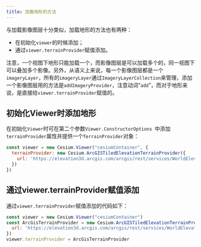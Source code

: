 ```yaml
---
title: 加载地形的方法
---
```


与加载影像图层十分类似，加载地形的方法也有两种：

- 在初始化`viewer`的时候添加；
- 通过`viewer.terrainProvider`赋值添加。

注意，一个视图下地形只能加载一个，而影像图层是可以加载多个的，同一视图下可以叠加多个影像。另外，从语义上来说，每一个影像图层都是一个`imageryLayer`，所有的`imageryLayer`通过`ImageryLayerCollection`来管理，添加一个影像图层用的方法是`addImageryProvider`，注意动词“`add`”，而对于地形来说，是直接给`viewer.terrainProvider`赋值的。

## 初始化Viewer时添加地形

在初始化`Viewer`时可在第二个参数`Viewer.ConstructorOptions `中添加`terrainProvider`属性并提供一个`TerrainProvider`对象：

```javascript
const viewer = new Cesium.Viewer("cesiumContainer", {
  terrainProvider: new Cesium.ArcGISTiledElevationTerrainProvider({
    url: 'https://elevation3d.arcgis.com/arcgis/rest/services/WorldElevation3D/Terrain3D/ImageServer',
  })
})
```

## 通过viewer.terrainProvider赋值添加

通过`viewer.terrainProvider`赋值添加的代码如下：

```javascript
const viewer = new Cesium.Viewer("cesiumContainer")
const ArcGisTerrainProvider = new Cesium.ArcGISTiledElevationTerrainProvider({
  url: 'https://elevation3d.arcgis.com/arcgis/rest/services/WorldElevation3D/Terrain3D/ImageServer',
})
viewer.terrainProvider = ArcGisTerrainProvider
```


